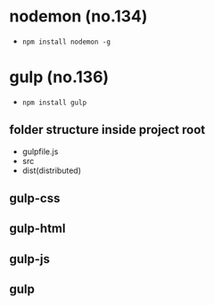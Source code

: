 # nodemon (no.134)

- `npm install nodemon -g`

# gulp (no.136)

- `npm install gulp `

## folder structure inside project root

- gulpfile.js
- src
- dist(distributed)

## gulp-css

## gulp-html

## gulp-js

## gulp
